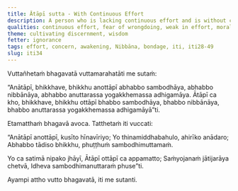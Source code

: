 ```yaml
---
title: Ātāpī sutta - With Continuous Effort
description: A person who is lacking continuous effort and is without concern is incapable of attaining full awakening, Nibbāna, and the unsurpassed safety from bondage.
qualities: continuous effort, fear of wrongdoing, weak in effort, moral recklessness, dullness, drowsiness, contempt, diligence, laziness
theme: cultivating discernment, wisdom
fetter: ignorance
tags: effort, concern, awakening, Nibbāna, bondage, iti, iti28-49
slug: iti34
---
```


Vuttañhetaṁ bhagavatā vuttamarahatāti me sutaṁ:

“Anātāpī, bhikkhave, bhikkhu anottāpī abhabbo sambodhāya, abhabbo nibbānāya, abhabbo anuttarassa yogakkhemassa adhigamāya. Ātāpī ca kho, bhikkhave, bhikkhu ottāpī bhabbo sambodhāya, bhabbo nibbānāya, bhabbo anuttarassa yogakkhemassa adhigamāyā”ti.

Etamatthaṁ bhagavā avoca. Tatthetaṁ iti vuccati:

“Anātāpī anottāpī,
kusīto hīnavīriyo;
Yo thinamiddhabahulo,
ahirīko anādaro;
Abhabbo tādiso bhikkhu,
phuṭṭhuṁ sambodhimuttamaṁ.

Yo ca satimā nipako jhāyī,
Ātāpī ottāpī ca appamatto;
Saṁyojanaṁ jātijarāya chetvā,
Idheva sambodhimanuttaraṁ phuse”ti.

Ayampi attho vutto bhagavatā, iti me sutanti.
